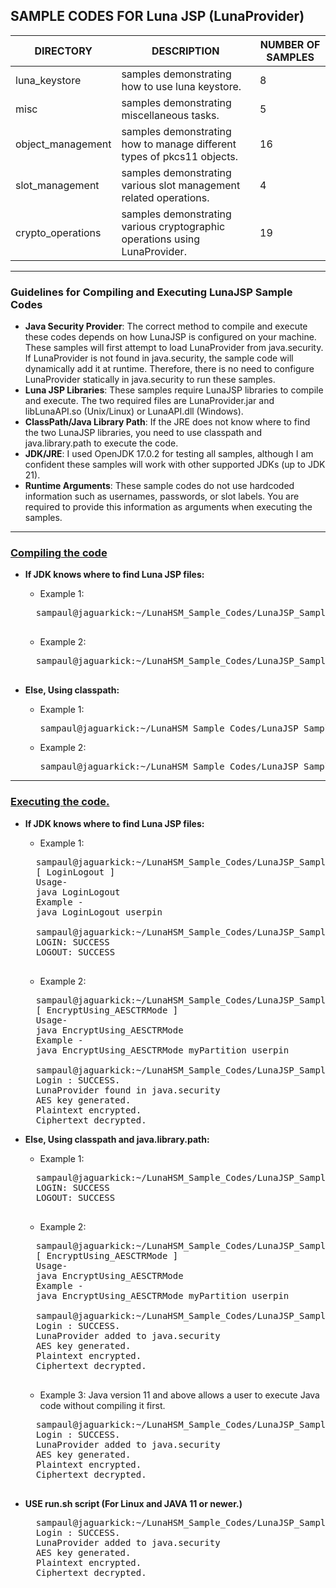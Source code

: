 ## SAMPLE CODES FOR Luna JSP (LunaProvider)

| **DIRECTORY** | **DESCRIPTION** | **NUMBER OF SAMPLES** |
| --- | --- | --- |
| luna_keystore | samples demonstrating how to use luna keystore. | 8 |
| misc | samples demonstrating miscellaneous tasks. | 5 |
| object_management | samples demonstrating how to manage different types of pkcs11 objects. | 16 |
| slot_management | samples demonstrating various slot management related operations. | 4 |
| crypto_operations | samples demonstrating various cryptographic operations using LunaProvider. | 19 |
---------

### Guidelines for Compiling and Executing LunaJSP Sample Codes
- **Java Security Provider**: The correct method to compile and execute these codes depends on how LunaJSP is configured on your machine. These samples will first attempt to load LunaProvider from java.security. If LunaProvider is not found in java.security, the sample code will dynamically add it at runtime. Therefore, there is no need to configure LunaProvider statically in java.security to run these samples.
- **Luna JSP Libraries**: These samples require LunaJSP libraries to compile and execute. The two required files are LunaProvider.jar and libLunaAPI.so (Unix/Linux) or LunaAPI.dll (Windows).
- **ClassPath/Java Library Path**: If the JRE does not know where to find the two LunaJSP libraries, you need to use classpath and java.library.path to execute the code.
- **JDK/JRE**: I used OpenJDK 17.0.2 for testing all samples, although I am confident these samples will work with other supported JDKs (up to JDK 21).
- **Runtime Arguments**: These sample codes do not use hardcoded information such as usernames, passwords, or slot labels. You are required to provide this information as arguments when executing the samples.
----

### <u>Compiling the code</u>
- **If JDK knows where to find Luna JSP files:**
	- Example 1:
	<pre>
	sampaul@jaguarkick:~/LunaHSM_Sample_Codes/LunaJSP_Samples$ javac LoginLogout.java
	</pre>

	- Example 2:
	<pre>
	sampaul@jaguarkick:~/LunaHSM_Sample_Codes/LunaJSP_Samples$ javac crypto_operations/EncryptUsing_AESCTRMode.java
	</pre>
	
- **Else, Using classpath:**
	- Example 1:
		<pre>sampaul@jaguarkick:~/LunaHSM_Sample_Codes/LunaJSP_Samples$ javac -cp /usr/safenet/lunaclient/jsp/lib/LunaProvider.jar LoginLogout.java</pre>

	- Example 2:
		<pre>sampaul@jaguarkick:~/LunaHSM_Sample_Codes/LunaJSP_Samples$ javac -cp /usr/safenet/lunaclient/jsp/lib/LunaProvider.jar crypto_operations/EncryptUsing_AESCTRMode.java</pre>

------
### <u>Executing the code.</u>
- **If JDK knows where to find Luna JSP files:**

	- Example 1:	
	<pre>
	sampaul@jaguarkick:~/LunaHSM_Sample_Codes/LunaJSP_Samples$ java LoginLogout
	[ LoginLogout ]
	Usage-
	java LoginLogout <crypto_officer_password>
	Example -
	java LoginLogout userpin
	
	sampaul@jaguarkick:~/LunaHSM_Sample_Codes/LunaJSP_Samples$ java LoginLogout userpin1
	LOGIN: SUCCESS
	LOGOUT: SUCCESS
	</pre>

	-	Example 2:
	<pre>
	sampaul@jaguarkick:~/LunaHSM_Sample_Codes/LunaJSP_Samples$ java -cp crypto_operations EncryptUsing_AESCTRMode
	[ EncryptUsing_AESCTRMode ]
	Usage-
	java EncryptUsing_AESCTRMode <slot_label> <crypto_officer_password>
	Example -
	java EncryptUsing_AESCTRMode myPartition userpin
	
	sampaul@jaguarkick:~/LunaHSM_Sample_Codes/LunaJSP_Samples$ java -cp crypto_operations EncryptUsing_AESCTRMode LAB userpin1
	Login : SUCCESS.
	LunaProvider found in java.security
	AES key generated.
	Plaintext encrypted.
	Ciphertext decrypted.
</pre>

- **Else, Using classpath and java.library.path:**

	- Example 1:
	<pre>
	sampaul@jaguarkick:~/LunaHSM_Sample_Codes/LunaJSP_Samples$ java -Djava.library.path=/usr/safenet/lunaclient/jsp/lib/ -cp /usr/safenet/lunaclient/jsp/lib/LunaProvider.jar: LoginLogout userpin1
	LOGIN: SUCCESS
	LOGOUT: SUCCESS
	</pre>
	- Example 2:
	<pre>
	sampaul@jaguarkick:~/LunaHSM_Sample_Codes/LunaJSP_Samples$ java -Djava.library.path=/usr/safenet/lunaclient/jsp/lib/ -cp /usr/safenet/lunaclient/jsp/lib/LunaProvider.jar:crypto_operations: EncryptUsing_AESCTRMode
	[ EncryptUsing_AESCTRMode ]
	Usage-
	java EncryptUsing_AESCTRMode <slot_label> <crypto_officer_password>
	Example -
	java EncryptUsing_AESCTRMode myPartition userpin
	
	sampaul@jaguarkick:~/LunaHSM_Sample_Codes/LunaJSP_Samples$ java -Djava.library.path=/usr/safenet/lunaclient/jsp/lib/ -cp /usr/safenet/lunaclient/jsp/lib/LunaProvider.jar:crypto_operations: EncryptUsing_AESCTRMode LAB userpin1
	Login : SUCCESS.
	LunaProvider added to java.security
	AES key generated.
	Plaintext encrypted.
	Ciphertext decrypted.
	</pre>
	- Example 3: Java version 11 and above allows a user to execute Java code without compiling it first.
	<pre>
	sampaul@jaguarkick:~/LunaHSM_Sample_Codes/LunaJSP_Samples$ java -Djava.library.path=/usr/safenet/lunaclient/jsp/lib/ -cp /usr/safenet/lunaclient/jsp/lib/LunaProvider.jar crypto_operations/EncryptUsing_AESCTRMode.java LAB userpin1
	Login : SUCCESS.
	LunaProvider added to java.security
	AES key generated.
	Plaintext encrypted.
	Ciphertext decrypted.
	</pre>

- **USE run.sh script (For Linux and JAVA 11 or newer.)**
	<pre>
	sampaul@jaguarkick:~/LunaHSM_Sample_Codes/LunaJSP_Samples$ ./run.sh crypto_operations/EncryptUsing_AESCTRMode.java LAB userpin1
	Login : SUCCESS.
	LunaProvider added to java.security
	AES key generated.
	Plaintext encrypted.
	Ciphertext decrypted.
	</pre>
